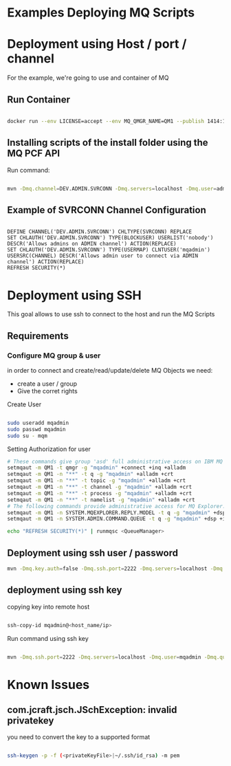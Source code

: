 # Examples Deploying MQ Scripts

# Deployment using Host / port / channel 

For the example, we're going to use and container of MQ

## Run Container

```bash

docker run --env LICENSE=accept --env MQ_QMGR_NAME=QM1 --publish 1414:1414 --publish 9443:9443 --detach --volume qm1data:/mnt/mqm ibmcom/mq

```
## Installing scripts of the install folder using the MQ PCF API

Run command: 

```bash

mvn -Dmq.channel=DEV.ADMIN.SVRCONN -Dmq.servers=localhost -Dmq.user=admin -Dmq.password=passw0rd -Dmq.queueManager=QM1 -Dmq.scripts.install=install io.github.jpcasas.ibm.plugin:ibm-maven-plugin:1.0.5:mq-deploy-pcf

```

## Example of SVRCONN Channel Configuration

```

DEFINE CHANNEL('DEV.ADMIN.SVRCONN') CHLTYPE(SVRCONN) REPLACE
SET CHLAUTH('DEV.ADMIN.SVRCONN') TYPE(BLOCKUSER) USERLIST('nobody') DESCR('Allows admins on ADMIN channel') ACTION(REPLACE)
SET CHLAUTH('DEV.ADMIN.SVRCONN') TYPE(USERMAP) CLNTUSER('mqadmin') USERSRC(CHANNEL) DESCR('Allows admin user to connect via ADMIN channel') ACTION(REPLACE)
REFRESH SECURITY(*)

```

# Deployment using SSH

This goal allows to use ssh to connect to the host and run the MQ Scripts

## Requirements

### Configure MQ group & user 

in order to connect and create/read/update/delete MQ Objects we need:
- create a user / group
- Give the corret rights

Create User

```bash

sudo useradd mqadmin
sudo passwd mqadmin
sudo su - mqm

```

Setting Authorization for user

```bash
# These commands give group 'asd' full administrative access on IBM MQ for UNIX and Linux.
setmqaut -m QM1 -t qmgr -g "mqadmin" +connect +inq +alladm
setmqaut -m QM1 -n "**" -t q -g "mqadmin" +alladm +crt
setmqaut -m QM1 -n "**" -t topic -g "mqadmin" +alladm +crt
setmqaut -m QM1 -n "**" -t channel -g "mqadmin" +alladm +crt
setmqaut -m QM1 -n "**" -t process -g "mqadmin" +alladm +crt
setmqaut -m QM1 -n "**" -t namelist -g "mqadmin" +alladm +crt
# The following commands provide administrative access for MQ Explorer.
setmqaut -m QM1 -n SYSTEM.MQEXPLORER.REPLY.MODEL -t q -g "mqadmin" +dsp +inq +get
setmqaut -m QM1 -n SYSTEM.ADMIN.COMMAND.QUEUE -t q -g "mqadmin" +dsp +inq +put

echo "REFRESH SECURITY(*)" | runmqsc <QueueManager>

```


## Deployment using ssh user / password


```bash
mvn -Dmq.key.auth=false -Dmq.ssh.port=2222 -Dmq.servers=localhost -Dmq.user=mqadmin -Dmq.password=casasc -Dmq.queueManager=QM1 -Dmq.scripts.install=install io.github.jpcasas.ibm.plugin:ibm-maven-plugin:1.0.5:mq-deploy-ssh

```

## deployment using ssh key

copying key into remote host

```bash

ssh-copy-id mqadmin@<host_name/ip>

```

Run command using ssh key

```bash

mvn -Dmq.ssh.port=2222 -Dmq.servers=localhost -Dmq.user=mqadmin -Dmq.queueManager=QM1 -Dmq.scripts.install=install io.github.jpcasas.ibm.plugin:ibm-maven-plugin:1.0.5:mq-deploy-ssh

```

# Known Issues

## com.jcraft.jsch.JSchException: invalid privatekey

you need to convert the key to a supported format 

```bash

ssh-keygen -p -f (<privateKeyFile>|~/.ssh/id_rsa) -m pem 

```